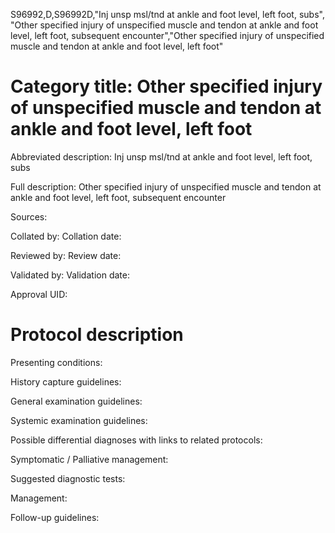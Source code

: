 S96992,D,S96992D,"Inj unsp msl/tnd at ankle and foot level, left foot, subs", "Other specified injury of unspecified muscle and tendon at ankle and foot level, left foot, subsequent encounter","Other specified injury of unspecified muscle and tendon at ankle and foot level, left foot"
# Category title: Other specified injury of unspecified muscle and tendon at ankle and foot level, left foot

Abbreviated description: Inj unsp msl/tnd at ankle and foot level, left foot, subs

Full description: Other specified injury of unspecified muscle and tendon at ankle and foot level, left foot, subsequent encounter

Sources:

Collated by:
Collation date:

Reviewed by:
Review date:

Validated by:
Validation date:

Approval UID:

# Protocol description

Presenting conditions:

History capture guidelines:

General examination guidelines:

Systemic examination guidelines:

Possible differential diagnoses with links to related protocols:

Symptomatic / Palliative management:

Suggested diagnostic tests:

Management:

Follow-up guidelines:
